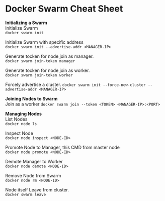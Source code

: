 # Docker Swarm Cheat Sheet

**Initializing a Swarm**\
Initialize Swarm\
`docker swarm init`

Initialize Swarm with specific address\
`docker swarm init --advertise-addr <MANAGER-IP>`

Generate tocken for node join as manager.\
`docker swarm join-token manager`

Generate tocken for node join as worker.\
`docker swarm join-token worker`

Forcely advertise a cluster.
`docker swarm init --force-new-cluster --advertise-addr <MANAGER-IP>`

**Joining Nodes to Swarm**\
Join as a worker
`docker swarm join --token <TOKEN> <MANAGER-IP>:<PORT>`

**Managing Nodes**\
List Nodes\
`docker node ls`

Inspect Node\
`docker node inspect <NODE-ID>`

Promote Node to Manager, this CMD from master node\
`docker node promote <NODE-ID>`

Demote Manager to Worker\
`docker node demote <NODE-ID>`

Remove Node from Swarm\
`docker node rm <NODE-ID>`

Node itself Leave from cluster.\
`docker swarm leave`


